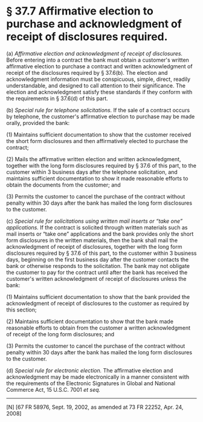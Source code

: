 # § 37.7   Affirmative election to purchase and acknowledgment of receipt of disclosures required.

(a) *Affirmative election and acknowledgment of receipt of disclosures.* Before entering into a contract the bank must obtain a customer's written affirmative election to purchase a contract and written acknowledgment of receipt of the disclosures required by § 37.6(b). The election and acknowledgment information must be conspicuous, simple, direct, readily understandable, and designed to call attention to their significance. The election and acknowledgment satisfy these standards if they conform with the requirements in § 37.6(d) of this part. 


(b) *Special rule for telephone solicitations.* If the sale of a contract occurs by telephone, the customer's affirmative election to purchase may be made orally, provided the bank: 


(1) Maintains sufficient documentation to show that the customer received the short form disclosures and then affirmatively elected to purchase the contract; 


(2) Mails the affirmative written election and written acknowledgment, together with the long form disclosures required by § 37.6 of this part, to the customer within 3 business days after the telephone solicitation, and maintains sufficient documentation to show it made reasonable efforts to obtain the documents from the customer; and 


(3) Permits the customer to cancel the purchase of the contract without penalty within 30 days after the bank has mailed the long form disclosures to the customer. 


(c) *Special rule for solicitations using written mail inserts or “take one” applications.* If the contract is solicited through written materials such as mail inserts or “take one” applications and the bank provides only the short form disclosures in the written materials, then the bank shall mail the acknowledgment of receipt of disclosures, together with the long form disclosures required by § 37.6 of this part, to the customer within 3 business days, beginning on the first business day after the customer contacts the bank or otherwise responds to the solicitation. The bank may not obligate the customer to pay for the contract until after the bank has received the customer's written acknowledgment of receipt of disclosures unless the bank: 


(1) Maintains sufficient documentation to show that the bank provided the acknowledgment of receipt of disclosures to the customer as required by this section; 


(2) Maintains sufficient documentation to show that the bank made reasonable efforts to obtain from the customer a written acknowledgment of receipt of the long form disclosures; and 


(3) Permits the customer to cancel the purchase of the contract without penalty within 30 days after the bank has mailed the long form disclosures to the customer. 


(d) *Special rule for electronic election.* The affirmative election and acknowledgment may be made electronically in a manner consistent with the requirements of the Electronic Signatures in Global and National Commerce Act, 15 U.S.C. 7001 *et seq.*


---

[N] [67 FR 58976, Sept. 19, 2002, as amended at 73 FR 22252, Apr. 24, 2008]





